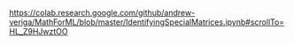 https://colab.research.google.com/github/andrew-veriga/MathForML/blob/master/IdentifyingSpecialMatrices.ipynb#scrollTo=HL_Z9HJwztOO
